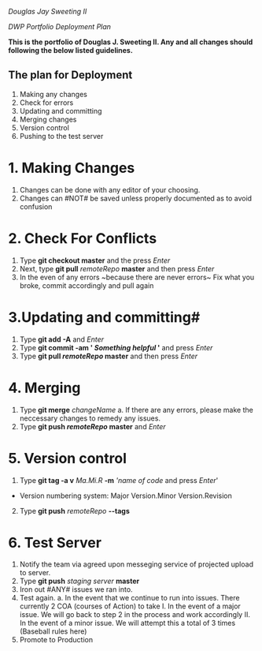 *Douglas Jay Sweeting II*

*DWP*
*Portfolio Deployment Plan*



**This is the portfolio of Douglas J. Sweeting II. Any and all changes should following the below listed guidelines.** 

## The plan for Deployment
1. Making any changes
2. Check for errors
3. Updating and committing
4. Merging changes 
5. Version control
5. Pushing to the test server

# 1.  Making Changes #
1. Changes can be done with any editor of your choosing.
2. Changes can #NOT# be saved unless properly documented as to avoid confusion

# 2.  Check For Conflicts #
1.  Type **git checkout master** and the press *Enter* 
2.  Next, type **git pull** *remoteRepo* **master** and then press *Enter*
3. In the even of any errors ~because there are never errors~ Fix what you broke, commit accordingly and pull again

# 3.Updating and committing#
1.  Type **git add -A** and *Enter*
2.  Type **git commit -am ' _Something helpful_ '** and press *Enter*
3.  Type **git pull _remoteRepo_ master** and then press *Enter*

# 4. Merging #
1.  Type **git merge** *changeName*
    a. If there are any errors, please make the neccessary changes to remedy any issues.   
2.  Type **git push _remoteRepo_ master** and *Enter*	

# 5. Version control #
1.  Type **git tag -a v** *Ma.Mi.R* **-m** *'name of code* and press *Enter*'
- Version numbering system: Major Version.Minor Version.Revision
2.  Type **git push** *remoteRepo* **--tags**

# 6.  Test Server  #
1.  Notify the team via agreed upon messeging service of projected upload to server.
2.  Type **git push** *staging server* **master**
3.  Iron out #ANY# issues we ran into.
4.  Test again.
    a. In the event that we continue to run into issues. There currently 2 COA (courses of Action) to take
        I.  In the event of a major issue. We will go back to step 2 in the process and work accordingly
        II. In the event of a minor issue. We will attempt this a total of 3 times (Baseball rules here)
5.  Promote to Production